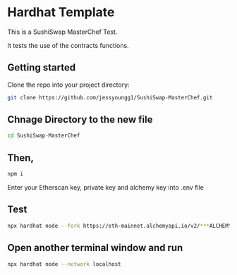 # Hardhat Template
This is a SushiSwap MasterChef Test.

It tests the use of the contracts functions.

## Getting started
Clone the repo into your project directory:
```bash
git clone https://github.com/jessyoungg1/SushiSwap-MasterChef.git
```

## Chnage Directory to the new file
```bash
cd SushiSwap-MasterChef
```

## Then,
```bash
npm i
```

Enter your Etherscan key, private key and alchemy key into .env file 

## Test
```bash
npx hardhat node --fork https://eth-mainnet.alchemyapi.io/v2/***ALCHEMY_KEY***** --fork-block-number RECENT_BLOCK_NUMBER
```
## Open another terminal window and run
```bash
npx hardhat node --network localhost
```
